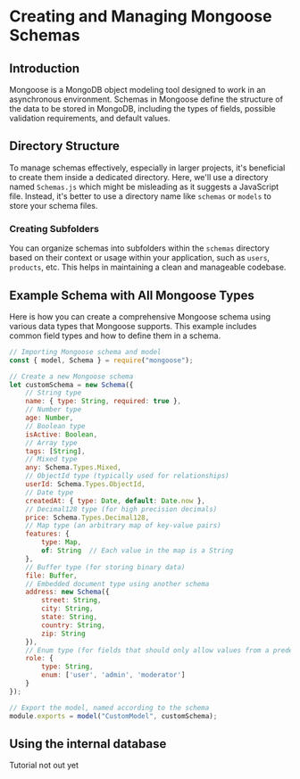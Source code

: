 # Creating and Managing Mongoose Schemas

## Introduction
Mongoose is a MongoDB object modeling tool designed to work in an asynchronous environment. Schemas in Mongoose define the structure of the data to be stored in MongoDB, including the types of fields, possible validation requirements, and default values.

## Directory Structure
To manage schemas effectively, especially in larger projects, it's beneficial to create them inside a dedicated directory. Here, we'll use a directory named `Schemas.js` which might be misleading as it suggests a JavaScript file. Instead, it's better to use a directory name like `schemas` or `models` to store your schema files.

### Creating Subfolders
You can organize schemas into subfolders within the `schemas` directory based on their context or usage within your application, such as `users`, `products`, etc. This helps in maintaining a clean and manageable codebase.

## Example Schema with All Mongoose Types
Here is how you can create a comprehensive Mongoose schema using various data types that Mongoose supports. This example includes common field types and how to define them in a schema.

```javascript
// Importing Mongoose schema and model
const { model, Schema } = require("mongoose");

// Create a new Mongoose schema
let customSchema = new Schema({
    // String type
    name: { type: String, required: true },
    // Number type
    age: Number,
    // Boolean type
    isActive: Boolean,
    // Array type
    tags: [String],
    // Mixed type
    any: Schema.Types.Mixed,
    // ObjectId type (typically used for relationships)
    userId: Schema.Types.ObjectId,
    // Date type
    createdAt: { type: Date, default: Date.now },
    // Decimal128 type (for high precision decimals)
    price: Schema.Types.Decimal128,
    // Map type (an arbitrary map of key-value pairs)
    features: {
        type: Map,
        of: String  // Each value in the map is a String
    },
    // Buffer type (for storing binary data)
    file: Buffer,
    // Embedded document type using another schema
    address: new Schema({
        street: String,
        city: String,
        state: String,
        country: String,
        zip: String
    }),
    // Enum type (for fields that should only allow values from a predefined set)
    role: {
        type: String,
        enum: ['user', 'admin', 'moderator']
    }
});

// Export the model, named according to the schema
module.exports = model("CustomModel", customSchema);
```

## Using the internal database
Tutorial not out yet